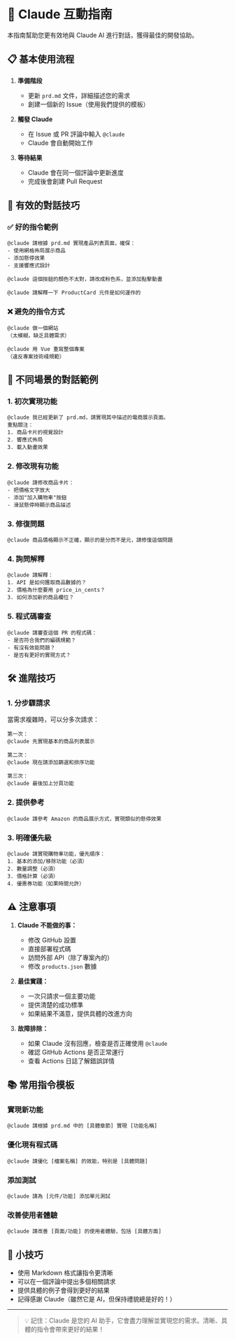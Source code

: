 # 🤖 Claude 互動指南

本指南幫助您更有效地與 Claude AI 進行對話，獲得最佳的開發協助。

## 📋 基本使用流程

1. **準備階段**
   - 更新 `prd.md` 文件，詳細描述您的需求
   - 創建一個新的 Issue（使用我們提供的模板）

2. **觸發 Claude**
   - 在 Issue 或 PR 評論中輸入 `@claude`
   - Claude 會自動開始工作

3. **等待結果**
   - Claude 會在同一個評論中更新進度
   - 完成後會創建 Pull Request

## 💬 有效的對話技巧

### ✅ 好的指令範例

```
@claude 請根據 prd.md 實現產品列表頁面，確保：
- 使用網格佈局展示商品
- 添加懸停效果
- 支援響應式設計
```

```
@claude 這個按鈕的顏色不太對，請改成粉色系，並添加點擊動畫
```

```
@claude 請解釋一下 ProductCard 元件是如何運作的
```

### ❌ 避免的指令方式

```
@claude 做一個網站
（太模糊，缺乏具體需求）
```

```
@claude 用 Vue 重寫整個專案
（違反專案技術棧規範）
```

## 🎯 不同場景的對話範例

### 1. 初次實現功能

```
@claude 我已經更新了 prd.md，請實現其中描述的電商展示頁面。
重點關注：
1. 商品卡片的視覺設計
2. 響應式佈局
3. 載入動畫效果
```

### 2. 修改現有功能

```
@claude 請修改商品卡片：
- 把價格文字放大
- 添加"加入購物車"按鈕
- 滑鼠懸停時顯示商品描述
```

### 3. 修復問題

```
@claude 商品價格顯示不正確，顯示的是分而不是元，請修復這個問題
```

### 4. 詢問解釋

```
@claude 請解釋：
1. API 是如何獲取商品數據的？
2. 價格為什麼要用 price_in_cents？
3. 如何添加新的商品欄位？
```

### 5. 程式碼審查

```
@claude 請審查這個 PR 的程式碼：
- 是否符合我們的編碼規範？
- 有沒有效能問題？
- 是否有更好的實現方式？
```

## 🛠️ 進階技巧

### 1. 分步驟請求

當需求複雜時，可以分多次請求：

```
第一次：
@claude 先實現基本的商品列表展示

第二次：
@claude 現在請添加篩選和排序功能

第三次：
@claude 最後加上分頁功能
```

### 2. 提供參考

```
@claude 請參考 Amazon 的商品展示方式，實現類似的懸停效果
```

### 3. 明確優先級

```
@claude 請實現購物車功能，優先順序：
1. 基本的添加/移除功能（必須）
2. 數量調整（必須）
3. 價格計算（必須）
4. 優惠券功能（如果時間允許）
```

## ⚠️ 注意事項

1. **Claude 不能做的事：**
   - 修改 GitHub 設置
   - 直接部署程式碼
   - 訪問外部 API（除了專案內的）
   - 修改 `products.json` 數據

2. **最佳實踐：**
   - 一次只請求一個主要功能
   - 提供清楚的成功標準
   - 如果結果不滿意，提供具體的改進方向

3. **故障排除：**
   - 如果 Claude 沒有回應，檢查是否正確使用 `@claude`
   - 確認 GitHub Actions 是否正常運行
   - 查看 Actions 日誌了解錯誤詳情

## 📚 常用指令模板

### 實現新功能
```
@claude 請根據 prd.md 中的 [具體章節] 實現 [功能名稱]
```

### 優化現有程式碼
```
@claude 請優化 [檔案名稱] 的效能，特別是 [具體問題]
```

### 添加測試
```
@claude 請為 [元件/功能] 添加單元測試
```

### 改善使用者體驗
```
@claude 請改善 [頁面/功能] 的使用者體驗，包括 [具體方面]
```

## 🎉 小技巧

- 使用 Markdown 格式讓指令更清晰
- 可以在一個評論中提出多個相關請求
- 提供具體的例子會得到更好的結果
- 記得感謝 Claude（雖然它是 AI，但保持禮貌總是好的！）

---

> 💡 記住：Claude 是您的 AI 助手，它會盡力理解並實現您的需求。清晰、具體的指令會帶來更好的結果！